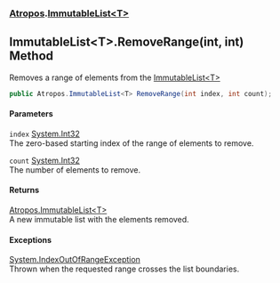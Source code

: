 ### [Atropos](./Atropos.md 'Atropos').[ImmutableList&lt;T&gt;](./ImmutableList-T-.md 'Atropos.ImmutableList&lt;T&gt;')
## ImmutableList&lt;T&gt;.RemoveRange(int, int) Method
Removes a range of elements from the [ImmutableList&lt;T&gt;](./ImmutableList-T-.md 'Atropos.ImmutableList&lt;T&gt;')  
```csharp
public Atropos.ImmutableList<T> RemoveRange(int index, int count);
```
#### Parameters
<a name='Atropos-ImmutableList-T--RemoveRange(int_int)-index'></a>
`index` [System.Int32](https://docs.microsoft.com/en-us/dotnet/api/System.Int32 'System.Int32')  
The zero-based starting index of the range of elements to remove.  
  
<a name='Atropos-ImmutableList-T--RemoveRange(int_int)-count'></a>
`count` [System.Int32](https://docs.microsoft.com/en-us/dotnet/api/System.Int32 'System.Int32')  
The number of elements to remove.  
  
#### Returns
[Atropos.ImmutableList&lt;](./ImmutableList-T-.md 'Atropos.ImmutableList&lt;T&gt;')[T](./ImmutableList-T-.md#Atropos-ImmutableList-T--T 'Atropos.ImmutableList&lt;T&gt;.T')[&gt;](./ImmutableList-T-.md 'Atropos.ImmutableList&lt;T&gt;')  
A new immutable list with the elements removed.  
#### Exceptions
[System.IndexOutOfRangeException](https://docs.microsoft.com/en-us/dotnet/api/System.IndexOutOfRangeException 'System.IndexOutOfRangeException')  
Thrown when the requested range crosses the list boundaries.  
